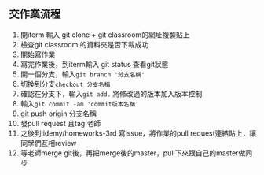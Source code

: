 ## 交作業流程

1. 開iterm 輸入 git clone + git classroom的網址複製貼上 
2. 檢查git classroom 的資料夾是否下載成功
3. 開始寫作業
4. 寫完作業後，到iterm輸入 git status 查看git狀態
5. 開一個分支，輸入`git branch '分支名稱'`
6. 切換到分支`checkout 分支名稱`
7. 確認在分支下，輸入`git add.` 將修改過的版本加入版本控制
8. 輸入`git commit -am 'commit版本名稱' `
9. git push origin 分支名稱
10. 發pull request 且tag 老師
11. 之後到lidemy/homeworks-3rd 寫issue，將作業的pull request連結貼上，讓同學們互相review
12. 等老師merge git後，再把merge後的master，pull下來跟自己的master做同步